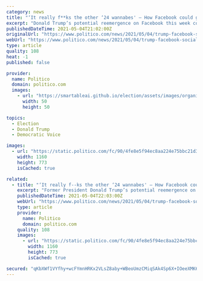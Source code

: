 ```yaml
---
category: news
title: "‘It really f**ks the other ‘24 wannabes' — How Facebook could give Trump a huge boost"
excerpt: "Donald Trump’s potential reemergence on Facebook this week could dramatically upend politics. But it’s not the megaphone the platform offers him — it’s the money. Trump has not been on Facebook since it booted him in the wake of his encouragement of the January 6 riots at the Capitol."
publishedDateTime: 2021-05-04T21:02:00Z
originalUrl: "https://www.politico.com/news/2021/05/04/trump-facebook-social-media-return-485379"
webUrl: "https://www.politico.com/news/2021/05/04/trump-facebook-social-media-return-485379"
type: article
quality: 108
heat: -1
published: false

provider:
  name: Politico
  domain: politico.com
  images:
    - url: "https://smartableai.github.io/election/assets/images/organizations/politico.com-50x50.jpg"
      width: 50
      height: 50

topics:
  - Election
  - Donald Trump
  - Democratic Voice

images:
  - url: "https://static.politico.com/fc/90/4fe8e5f94ec8aa224e75bbc21d33/210504-trump-getty-773.jpg"
    width: 1160
    height: 773
    isCached: true

related:
  - title: "‘It really f--ks the other ‘24 wannabes' — How Facebook could give Trump a huge boost"
    excerpt: "Former President Donald Trump’s potential reemergence on Facebook this week could dramatically upend politics. But it’s not the megaphone the platform offers him — it’s the money. Trump has not been on Facebook since it booted him in the wake of his encouragement of the January 6 riots at the Capitol."
    publishedDateTime: 2021-05-04T22:03:00Z
    webUrl: "https://www.politico.com/news/2021/05/04/trump-facebook-social-media-return-485379"
    type: article
    provider:
      name: Politico
      domain: politico.com
    quality: 108
    images:
      - url: "https://static.politico.com/fc/90/4fe8e5f94ec8aa224e75bbc21d33/210504-trump-getty-773.jpg"
        width: 1160
        height: 773
        isCached: true

secured: "qKbXWf1VYfhy+wcFYmnHRKx2VLsZ8aby+WBeoUmzCMiqSAk4Sp6X+IOeeXMK6tg8HQXyh89mi8bNsLGhjVANPa2Ut0J68zeptTdx8yZSjTVZOEsrnnHqQjO5+A7WsCP3yrOAQk/Cv6kDo5z1FjIRyJY4W2X5bqK2hJkXe7JFN3X/exAt42bmKlSN+a0Z84IrsqnNkbD+tUsdOWTAFilHF3wCqenDKLzy9nmAQCbe2dNUKFLtyyS+fHezHwiSKXZMl2tULKbhTLlXMUNXtKwQbv2w5GQz+LYHss9CBIzNAInMg1YJVSzAHXxQFLf3n7Pny02He9nHNSOkeiNamkLqwN47EUWoqPv+94yx6T/f3HQ=;Ux8YYPiBE50fBNLWxMnDaA=="
---
```


